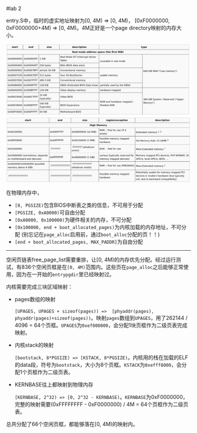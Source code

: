 #lab 2

entry.S中，临时的虚实地址映射为[0, 4M) => [0, 4M)， [0xF0000000, 0xF0000000+4M) => [0, 4M)。4M正好是一个page directory映射的内存大小。

![低地址物理内存映射](img/memory1.png)
![高地址物理内存映射](img/memory2.png)

在物理内存中，

- `[0, PGSIZE)`包含BIOS中断表之类的信息，不可用于分配
- `[PGSIZE, 0xA0000)`可自由分配
- `[0xA0000, 0x100000)`为硬件相关的内存，不可分配
- `[0x100000, end + boot_allocated_pages)`为内核加载的内存地址，不可分配 (别忘记在`page_alloc`启用前，通过`boot_alloc`分配的页！！)
- `[end + boot_allocated_pages, MAX_PADDR]`为自由分配

---

空闲页链表free_page_list需要重排，让[0, 4M)的内存优先分配。经过运行测试，有836个空闲页框是在`[0, 4M)`范围内。这些页在`page_alloc`之后能够正常使用，因为在一开始的`entrypgdir`里已经映射过。

内核需要完成三块区域映射：

- pages数组的映射
  
  `[UPAGES, UPAGES + sizeof(pages)) =>  [phyaddr(pages), phyaddr(pages)+sizeof(pages))`。映射`pages`数组到`UPAGES`，用了262144 / 4096 = 64个页框。`UPAGES`为`0xef000000`，会分配1块页框作为二级页表完成映射。

- 内核stack的映射
  
  `[bootstack, 8*PGSIZE) => [KSTACK, 8*PGSIZE)`。内核用的栈在加载的ELF的data段，符号为`bootstack`，大小为8个页框。`KSTACK`为`0xefff8000`，会分配1个页框作为二级页表。

- KERNBASE往上都映射到物理内存
  
  `[KERNBASE, 2^32) => [0, 2^32 - KERNBASE)`。`KERNBASE`为0xF0000000，完整的映射需要(0xFFFFFFFF - 0xF0000000) / 4M  = 64个页框作为二级页表。

总共分配了66个空闲页框，都能够落在[0, 4M)的映射内。

